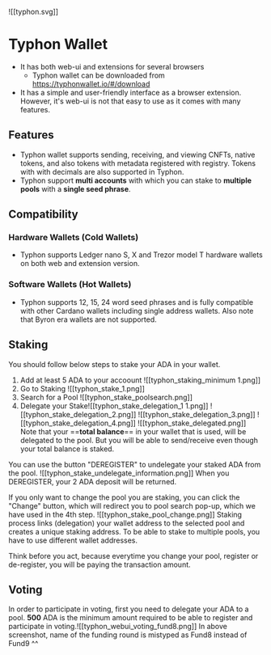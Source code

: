 ![[typhon.svg]] 
# Typhon Wallet
* It has both web-ui and extensions for several browsers
	* Typhon wallet can be downloaded from https://typhonwallet.io/#/download
* It has a simple and user-friendly interface as a browser extension. However, it's web-ui is not that easy to use as it comes with many features.

## Features
* Typhon wallet supports sending, receiving, and viewing CNFTs, native tokens, and also tokens with metadata registered with registry. Tokens with with decimals are also supported in Typhon.
* Typhon support **multi accounts** with which you can stake to **multiple pools** with a **single seed phrase**.

## Compatibility
### Hardware Wallets (Cold Wallets)
* Typhon supports Ledger nano S, X and Trezor model T hardware wallets on both web and extension version.
### Software Wallets (Hot Wallets)
* Typhon supports 12, 15, 24 word seed phrases and is fully compatible with other Cardano wallets including single address wallets. Also note that Byron era wallets are not supported.

## Staking
You should follow below steps to stake your ADA in your wallet.
1. Add at least 5 ADA to your accoount
![[typhon_staking_minimum 1.png]]
3. Go to Staking
![[typhon_stake_1.png]]
4. Search for a Pool
![[typhon_stake_poolsearch.png]]
6. Delegate your Stake![[typhon_stake_delegation_1 1.png]]
![[typhon_stake_delegation_2.png]]
![[typhon_stake_delegation_3.png]]
![[typhon_stake_delegation_4.png]]
![[typhon_stake_delegated.png]]
Note that your ==**total balance**== in your wallet that is used, will be delegated to the pool. But you will be able to send/receive even though your total balance is staked.

You can use the button "DEREGISTER" to undelegate your staked ADA from the pool. 
![[typhon_stake_undelegate_information.png]]
When you DEREGISTER, your 2 ADA deposit will be returned. 

If you only want to change the pool you are staking, you can click the "Change" button, which will redirect you to pool search pop-up, which we have used in the 4th step.
![[typhon_stake_pool_change.png]]
Staking process links (delegation) your wallet address to the selected pool and creates a unique staking address. To be able to stake to multiple pools, you have to use different wallet addresses.

Think before you act, because everytime you change your pool, register or de-register, you will be paying the transaction amount.

## Voting
In order to participate in voting, first you need to delegate your ADA to a pool. **500** ADA is the minimum amount required to be able to register and participate in voting.![[typhon_webui_voting_fund8.png]]
In above screenshot, name of the funding round is mistyped as Fund8 instead of Fund9 ^^